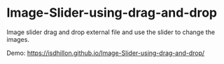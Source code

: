 # Image-Slider-using-drag-and-drop
Image slider drag and drop external file and use the slider to change the images.

Demo: https://isdhillon.github.io/Image-Slider-using-drag-and-drop/
